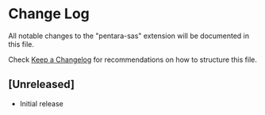 # Change Log

All notable changes to the "pentara-sas" extension will be documented in this file.

Check [Keep a Changelog](http://keepachangelog.com/) for recommendations on how to structure this file.

## [Unreleased]

- Initial release